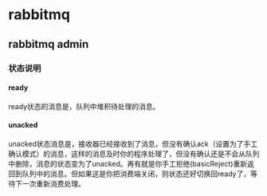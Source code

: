 # rabbitmq

## rabbitmq admin

### 状态说明

#### ready

ready状态的消息是，队列中堆积待处理的消息。

#### unacked

unacked状态消息是，接收器已经接收到了消息，但没有确认ack（设置为了手工确认模式）的消息，这样的消息及时你的程序处理了，但没有确认还是不会从队列中删除，消息的状态变为了unacked。再有就是你手工拒绝(basicReject)重新返回到队列中的消息。但如果这是你把消费端关闭，则状态还好切换回ready了，等待下一次重新消费处理。



